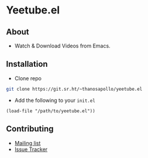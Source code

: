# Yeetube.el

## About 
- Watch & Download Videos from Emacs.

## Installation

- Clone repo 
``` bash
git clone https://git.sr.ht/~thanosapollo/yeetube.el 
```

- Add the following to your `init.el`

``` emacs-lisp
(load-file "/path/to/yeetube.el"))
```


## Contributing 

- [Mailing list](https://lists.sr.ht/~thanosapollo/yeetube.el)
- [Issue Tracker](https://todo.sr.ht/~thanosapollo/yeetube.el)



